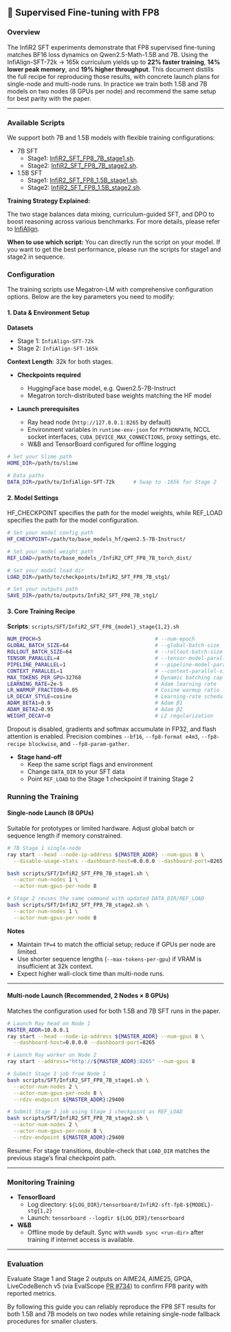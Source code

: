 ## 🤖 Supervised Fine-tuning with FP8

### Overview
The InfiR2 SFT experiments demonstrate that FP8 supervised fine-tuning matches BF16 loss dynamics on Qwen2.5-Math-1.5B and 7B. Using the InfiAlign-SFT-72k → 165k curriculum yields up to **22% faster training**, **14% lower peak memory**, and **19% higher throughput**. This document distills the full recipe for reproducing those results, with concrete launch plans for single-node and multi-node runs. In practice we train both 1.5B and 7B models on two nodes (8 GPUs per node) and recommend the same setup for best parity with the paper.

---

### Available Scripts

We support both 7B and 1.5B models with flexible training configurations:

- 7B SFT
  - Stage1: [InfiR2_SFT_FP8_7B_stage1.sh](https://github.com/InfiXAI/InfiR2/blob/main/scripts/SFT/InfiR2_SFT_FP8_7B_stage1.sh).
  - Stage2: [InfiR2_SFT_FP8_7B_stage2.sh](https://github.com/InfiXAI/InfiR2/blob/main/scripts/SFT/InfiR2_SFT_FP8_7B_stage2.sh).
- 1.5B SFT
  - Stage1: [InfiR2_SFT_FP8_1.5B_stage1.sh](https://github.com/InfiXAI/InfiR2/blob/main/scripts/SFT/InfiR2_SFT_FP8_1.5B_stage1.sh).
  - Stage2: [InfiR2_SFT_FP8_1.5B_stage2.sh](https://github.com/InfiXAI/InfiR2/blob/main/scripts/SFT/InfiR2_SFT_FP8_1.5B_stage2.sh).


**Training Strategy Explained:**

The two stage balances data mixing, curriculum-guided SFT, and DPO to boost reasoning across various benchmarks. For more details, please refer to [InfiAlign](https://arxiv.org/abs/2508.05496).

**When to use which script:**
You can directly run the script on your model. If you want to get the best performance, please run the scripts for stage1 and stage2 in sequence.

### Configuration

The training scripts use Megatron-LM with comprehensive configuration options. Below are the key parameters you need to modify:

#### 1. Data & Environment Setup
**Datasets**  
- Stage 1: `InfiAlign-SFT-72k`
- Stage 2: `InfiAlign-SFT-165k`

**Context Length**: 32k for both stages.
- **Checkpoints required**  
  - HuggingFace base model, e.g. Qwen2.5-7B-Instruct  
  - Megatron torch-distributed base weights matching the HF model  

- **Launch prerequisites**  
  - Ray head node (`http://127.0.0.1:8265` by default)  
  - Environment variables in `runtime-env-json` for `PYTHONPATH`, NCCL socket interfaces, `CUDA_DEVICE_MAX_CONNECTIONS`, proxy settings, etc.  
  - W&B and TensorBoard configured for offline logging

```bash 
# Set your Slime path
HOME_DIR=/path/to/slime 

# Data paths
DATA_DIR=/path/to/InfiAlign-SFT-72k      # Swap to -165k for Stage 2
```

#### 2. Model Settings

HF_CHECKPOINT specifies the path for the model weights, while REF_LOAD specifies the path for the model configuration.

```bash
# Set your model config path
HF_CHECKPOINT=/path/to/base_models_hf/qwen2.5-7B-Instruct/

# Set your model weight path
REF_LOAD=/path/to/base_models_/InfiR2_CPT_FP8_7B_torch_dist/

# Set your model load dir
LOAD_DIR=/path/to/checkpoints/InfiR2_SFT_FP8_7B_stg1/

# Set your outputs path
SAVE_DIR=/path/to/outputs/InfiR2_SFT_FP8_7B_stg1/
```

#### 3. Core Training Recipe
**Scripts**: `scripts/SFT/InfiR2_SFT_FP8_{model}_stage{1,2}.sh`

```bash
NUM_EPOCH=5                                     # --num-epoch
GLOBAL_BATCH_SIZE=64                            # --global-batch-size
ROLLOUT_BATCH_SIZE=64                           # --rollout-batch-size
TENSOR_PARALLEL=4                               # --tensor-model-parallel-size
PIPELINE_PARALLEL=1                             # --pipeline-model-parallel-size
CONTEXT_PARALLEL=1                              # --context-parallel-size
MAX_TOKENS_PER_GPU=32768                        # Dynamic batching cap
LEARNING_RATE=2e-5                              # Adam learning rate
LR_WARMUP_FRACTION=0.05                         # Cosine warmup ratio
LR_DECAY_STYLE=cosine                           # Learning-rate scheduler
ADAM_BETA1=0.9                                  # Adam β1
ADAM_BETA2=0.95                                 # Adam β2
WEIGHT_DECAY=0                                  # L2 regularization
```

Dropout is disabled, gradients and softmax accumulate in FP32, and flash attention is enabled. Precision combines `--bf16`, `--fp8-format e4m3`, `--fp8-recipe blockwise`, and `--fp8-param-gather`.
- **Stage hand-off**  
  - Keep the same script flags and environment  
  - Change `DATA_DIR` to your SFT data
  - Point `REF_LOAD` to the Stage 1 checkpoint if training Stage 2


### Running the Training 

#### Single-node Launch (8 GPUs)
Suitable for prototypes or limited hardware. Adjust global batch or sequence length if memory constrained.

```bash
# 7B Stage 1 single-node
ray start --head --node-ip-address ${MASTER_ADDR} --num-gpus 8 \
  --disable-usage-stats --dashboard-host=0.0.0.0 --dashboard-port=8265

bash scripts/SFT/InfiR2_SFT_FP8_7B_stage1.sh \
  --actor-num-nodes 1 \
  --actor-num-gpus-per-node 8

# Stage 2 reuses the same command with updated DATA_DIR/REF_LOAD
bash scripts/SFT/InfiR2_SFT_FP8_7B_stage2.sh \
  --actor-num-nodes 1 \
  --actor-num-gpus-per-node 8
```

**Notes**
- Maintain `TP=4` to match the official setup; reduce if GPUs per node are limited.  
- Use shorter sequence lengths (`--max-tokens-per-gpu`) if VRAM is insufficient at 32k context.  
- Expect higher wall-clock time than multi-node runs.

---

#### Multi-node Launch (Recommended, 2 Nodes × 8 GPUs)
Matches the configuration used for both 1.5B and 7B SFT runs in the paper.

```bash
# Launch Ray head on Node 1
MASTER_ADDR=10.0.0.1
ray start --head --node-ip-address ${MASTER_ADDR} --num-gpus 8 \
  --dashboard-host=0.0.0.0 --dashboard-port=8265

# Launch Ray worker on Node 2
ray start --address="http://${MASTER_ADDR}:8265" --num-gpus 8

# Submit Stage 1 job from Node 1
bash scripts/SFT/InfiR2_SFT_FP8_7B_stage1.sh \
  --actor-num-nodes 2 \
  --actor-num-gpus-per-node 8 \
  --rdzv-endpoint ${MASTER_ADDR}:29400

# Submit Stage 2 job using Stage 1 checkpoint as REF_LOAD
bash scripts/SFT/InfiR2_SFT_FP8_7B_stage2.sh \
  --actor-num-nodes 2 \
  --actor-num-gpus-per-node 8 \
  --rdzv-endpoint ${MASTER_ADDR}:29400
```

Resume: For stage transitions, double-check that `LOAD_DIR` matches the previous stage’s final checkpoint path.

---

### Monitoring Training

- **TensorBoard**  
  - Log directory: `${LOG_DIR}/tensorboard/InfiR2-sft-fp8-${MODEL}-stg{1,2}`  
  - Launch: `tensorboard --logdir ${LOG_DIR}/tensorboard`
- **W&B**  
  - Offline mode by default. Sync with `wandb sync <run-dir>` after training if internet access is available.

---

### Evaluation

Evaluate Stage 1 and Stage 2 outputs on AIME24, AIME25, GPQA, LiveCodeBench v5 (via EvalScope [PR #734](https://github.com/modelscope/evalscope/pull/734)) to confirm FP8 parity with reported metrics.

By following this guide you can reliably reproduce the FP8 SFT results for both 1.5B and 7B models on two nodes while retaining single-node fallback procedures for smaller clusters.
